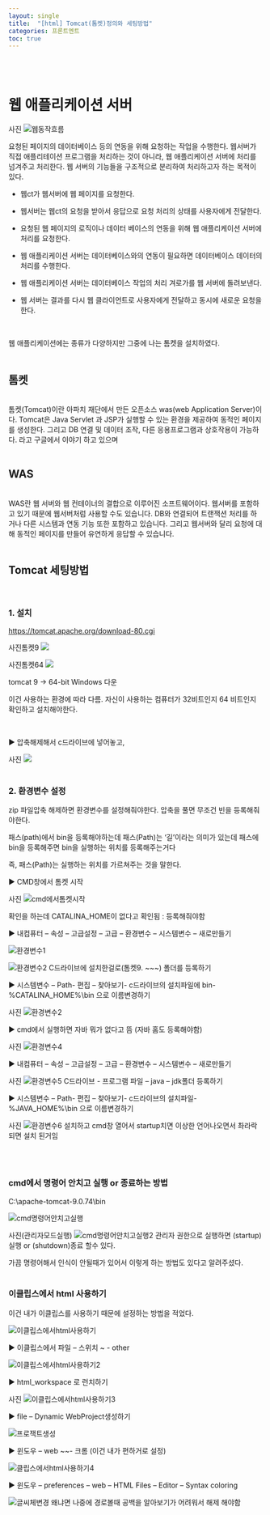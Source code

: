 ```yaml
---
layout: single
title:  "[html] Tomcat(톰켓)정의와 세팅방법"
categories: 프론트엔트
toc: true
---
```


<br/><br/>

# 웹 애플리케이션 서버 #

사진
![웹동작흐름](https:/images/2023-04-23-tomcatSet.md/웹동작흐름.jpg)

요청된 페이지의 데이터베이스 등의 연동을 위해 요청하는 작업을 수행한다.
웹서버가 직접 애플리테이션 프로그램을 처리하는 것이 아니라, 웹 애플리케이션 서버에 처리를 넘겨주고 처리한다. 웹 서버의 기능들을 구조적으로 분리하여 처리하고자 하는 목적이 있다.
<br/>

- 웹ct가 웹서버에 웹 페이지를 요청한다.

- 웹서버는 웹ct의 요청을 받아서 응답으로 요청 처리의 상태를 사용자에게 전달한다.

- 요청된 웹 페이지의 로직이나 데이터 베이스의 연동을 위해 웹 애플리케이션 서버에 처리를 요청한다.

- 웹 애플리케이션 서버는 데이터베이스와의 연동이 필요하면 데이터베이스 데이터의 처리를 수행한다.

- 웹 애플리케이션 서버는 데이터베이스 작업의 처리 겨로가를 웹 서버에 돌려보낸다.

- 웹 서버는 결과를 다시 웹 클라이언트로 사용자에게 전달하고 동시에 새로운 요청을 한다.
<br/>

웹 애플리케이션에는 종류가 다양하지만 그중에 나는 톰켓을 설치하였다. 
<br/><br/>

## 톰켓 ##
<br/>
톰켓(Tomcat)이란 아파치 재단에서 만든 오픈소스 was(web Application Server)이다. Tomcat은 Java Servlet 과 JSP가 실행할 수 있는 환경을 제공하여 동적인 페이지를 생성한다. 그리고 DB 연결 및 데이터 조작, 다른 응용프로그램과 상호작용이 가능하다. 라고 구글에서 이야기 하고 있으며 
<br/><br/>

## WAS ##
<br/>
WAS란 웹 서버와 웹 컨테이너의 결합으로 이루어진 소프트웨어이다. 웹서버를 포함하고 있기 때문에 웹서버처럼 사용할 수도 있습니다. DB와 연결되어 트랜잭션 처리를 하거나 다른 시스템과 연동 기능 또한 포함하고 있습니다. 그리고 웹서버와 달리 요청에 대해 동적인 페이지를 만들어 유연하게 응답할 수 있습니다.
<br/><br/>

## Tomcat 세팅방법 ##
<br/>

### 1. 설치 ###

https://tomcat.apache.org/download-80.cgi

사진톰켓9
![](https:/)

사진톰켓64
![](https:/)

tomcat 9 -> 64-bit Windows 다운

이건 사용하는 환경에 따라 다름. 자신이 사용하는 컴퓨터가 32비트인지 64 비트인지 확인하고 설치해야한다.

<br/>

▶ 압축해제해서 c드라이브에 넣어놓고,	

사진
![](https:/)
<br/><br/>

### 2. 환경변수 설정 ###

zip 파일압축 해제하면 환경변수를 설정해줘야한다. 압축을 풀면 무조건 빈을 등록해줘야한다.

패스(path)에서 bin을 등록해야하는데
패스(Path)는 ‘길’이라는 의미가 있는데 패스에 bin을 등록해주면 bin을 실행하는 위치를 등록해주는거다

즉,  패스(Path)는 실행하는 위치를 가르쳐주는 것을 말한다.
<br/>

▶ CMD창에서 톰켓 시작

사진
![cmd에서톰켓시작](https:/images/2023-04-23-tomcatSet.md/CMD에서톰켓시작.jpg)

확인을 하는데 CATALINA_HOME이 없다고 확인됨 : 등록해줘야함
<br/>

▶ 내컴퓨터 – 속성 – 고급설정 – 고급 – 환경변수 – 시스템변수 – 새로만들기 

![환경변수1](https:/images/2023-04-23-tomcatSet.md/환경변수1.jpg)


![환경변수2](https:/images/2023-04-23-tomcatSet.md/환경변수2.jpg)
C드라이브에 설치한걸로(톰켓9. ~~~) 폴더를 등록하기
<br/>

▶ 시스템변수 – Path- 편집 – 찾아보기- c드라이브의 설치파일에 bin- %CATALINA_HOME%\bin 으로 이름변경하기

사진
![환경변수2](https:/images/2023-04-23-tomcatSet.md/환경변수3.jpg)
<br/>

▶ cmd에서 실행하면 자바 뭐가 없다고 뜸 (자바 홈도 등록해야함)

사진
![환경변수4](https:/images/2023-04-23-tomcatSet.md/환경변수4.jpg)
<br/>

▶ 내컴퓨터 – 속성 – 고급설정 – 고급 – 환경변수 – 시스템변수 – 새로만들기 

사진
![환경변수5](https:/images/2023-04-23-tomcatSet.md/환경변수5.jpg)
C드라이브 - 프로그램 파일 – java – jdk폴더 등록하기
<br/>

▶ 시스템변수 – Path- 편집 – 찾아보기- c드라이브의 설치파일- %JAVA_HOME%\bin 으로 이름변경하기

사진
![환경변수6](https:/images/2023-04-23-tomcatSet.md/환경변수6.jpg)
설치하고 cmd창 열어서 startup치면 이상한 언어나오면서 촤라락 되면 설치 된거임

<br/><br/>

### cmd에서 명령어 안치고 실행 or 종료하는 방법 ###

 C:\apache-tomcat-9.0.74\bin

 ![cmd명령어안치고실행](https:/images/2023-04-23-tomcatSet.md/cmd명령어안치고실행.jpg)

 사진(관리자모드실행)
 ![cmd명령어안치고실행2](https:/images/2023-04-23-tomcatSet.md/cmd명령어안치고실행2.jpg)
 관리자 권한으로 실행하면 (startup)실행  or  (shutdown)종료 할수 있다.

 가끔 명령어해서 인식이 안될때가 있어서 이렇게 하는 방법도 있다고 알려주셨다. 
<br/><br/>

 ### 이클립스에서 html 사용하기 ###

이건 내가 이클립스를 사용하기 때문에 설정하는 방법을 적었다.

![이클립스에서html사용하기](https:/images/2023-04-23-tomcatSet.md/이클립스에서html사용하기.jpg)
<br/>

▶ 이클립스에서 파일 – 스위치 ~ - other   

![이클립스에서html사용하기2](https:/images/2023-04-23-tomcatSet.md/이클립스에서html사용하기2.jpg)
 <br/>

▶ html_workspace 로 런치하기

 사진
 ![이클립스에서html사용하기3](https:/images/2023-04-23-tomcatSet.md/이클립스에서html사용하기3.jpg)
 <br/>

 ▶ file – Dynamic WebProject생성하기

  ![프로잭트생성](https:/images/2023-04-23-tomcatSet.md/프로잭트생성.jpg)
 <br/>

 ▶ 윈도우 – web ~~- 크롬 (이건 내가 편하거로 설정) 
 
 ![클립스에서html사용하기4](https:/images/2023-04-23-tomcatSet.md/이클립스에서html사용하기4.jpg)
 <br/>

▶ 윈도우 – preferences – web – HTML Files – Editor – Syntax coloring

 ![글씨체변경](https:/images/2023-04-23-tomcatSet.md/글씨체변경.jpg)
 왜냐면 나중에 경로볼때 공백을 알아보기가 어려워서 해제 해야함
